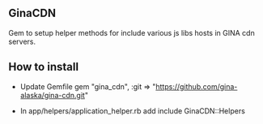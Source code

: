 GinaCDN
-------

Gem to setup helper methods for include various js libs hosts in GINA cdn servers.


How to install
--------------
* Update Gemfile
    gem "gina_cdn", :git => "https://github.com/gina-alaska/gina-cdn.git"

* In app/helpers/application_helper.rb add
    include GinaCDN::Helpers
